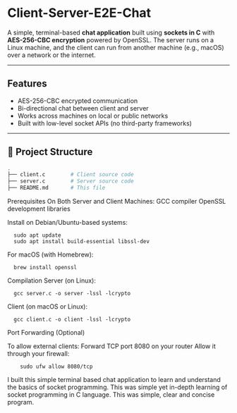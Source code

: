 # Client-Server-E2E-Chat

A simple, terminal-based **chat application** built using **sockets in C** with **AES-256-CBC encryption** powered by OpenSSL. The server runs on a Linux machine, and the client can run from another machine (e.g., macOS) over a network or the internet.

---

##  Features

-  AES-256-CBC encrypted communication
-  Bi-directional chat between client and server
-  Works across machines on local or public networks
-  Built with low-level socket APIs (no third-party frameworks)

---

## 📁 Project Structure

```bash
.
├── client.c        # Client source code
├── server.c        # Server source code
├── README.md       # This file

```

 Prerequisites
On Both Server and Client Machines:
    GCC compiler
    OpenSSL development libraries

Install on Debian/Ubuntu-based systems:
```
  sudo apt update
  sudo apt install build-essential libssl-dev
```
For macOS (with Homebrew):
```
  brew install openssl
```
 Compilation
Server (on Linux):
```
  gcc server.c -o server -lssl -lcrypto
```
Client (on macOS or Linux):
```
  gcc client.c -o client -lssl -lcrypto
```

Port Forwarding (Optional)

To allow external clients:
Forward TCP port 8080 on your router
Allow it through your firewall:
```
    sudo ufw allow 8080/tcp
```



I built this simple terminal based chat application to learn and understand the basics of socket programming. This was simple yet in-depth learning of socket programming in C language. This was simple, clear and concise program. 

